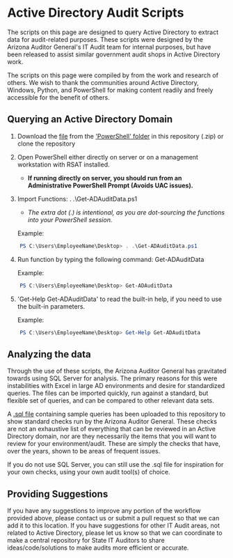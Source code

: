 # Active Directory Audit Scripts

The scripts on this page are designed to query Active Directory to extract data for audit-related purposes. These scripts were designed by the Arizona Auditor General's IT Audit team for internal purposes, but have been released to assist similar government audit shops in Active Directory work.

The scripts on this page were compiled by from the work and research of others. We wish to thank the communities around Active Directory, Windows, Python, and PowerShell for making content readily and freely accessible for the benefit of others.

## Querying an Active Directory Domain

1. Download the [file](https://github.com/azauditor/ADAudit/raw/master/PowerShell/Get-ADAuditData.ps1) from the ['PowerShell' folder](https://github.com/azauditor/ADAudit/tree/master/PowerShell) in this repository (.zip) or clone the repository
1. Open PowerShell either directly on server or on a management workstation with RSAT installed.
    * **If running directly on server, you should run from an Administrative PowerShell Prompt (Avoids UAC issues).**
1. Import Functions: . .\Get-ADAuditData.ps1
    * *The extra dot (.) is intentional, as you are dot-sourcing the functions into your PowerShell session.*

   Example:

``` powershell
    PS C:\Users\EmployeeName\Desktop> . .\Get-ADAuditData.ps1
```

4. Run function by typing the following command: Get-ADAuditData

    Example:

``` powershell
    PS C:\Users\EmployeeName\Desktop> Get-ADAuditData
```

5. 'Get-Help Get-ADAuditData' to read the built-in help, if you need to use the built-in parameters.

    Example:

``` powershell
    PS C:\Users\EmployeeName\Desktop> Get-Help Get-ADAuditData
```

## Analyzing the data

Through the use of these scripts, the Arizona Auditor General has gravitated towards using SQL Server for analysis. The primary reasons for this were instabilities with Excel in large AD environments and desire for standardized queries. The files can be imported quickly, run against a standard, but flexible set of queries, and can be compared to other relevant data sets.

A [.sql file](https://github.com/azauditor/ADAudit/blob/master/SQL/SampleQueries.sql) containing sample queries has been uploaded to this repository to show standard checks run by the Arizona Auditor General. These checks are not an exhaustive list of everything that can be reviewed in an Active Directory domain, nor are they necessarily the items that you will want to review for your environment/audit. These are simply the checks that have, over the years, shown to be areas of frequent issues.

If you do not use SQL Server, you can still use the .sql file for inspiration for your own checks, using your own audit tool(s) of choice.

## Providing Suggestions

If you have any suggestions to improve any portion of the workflow provided above, please contact us or submit a pull request so that we can add it to this location. If you have suggestions for other IT Audit areas, not related to Active Directory, please let us know so that we can coordinate to make a central repository for State IT Auditors to share ideas/code/solutions to make audits more efficient or accurate.
